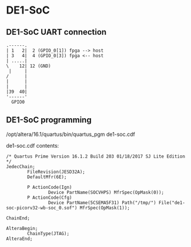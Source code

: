 DE1-SoC
=======

DE1-SoC UART connection
-----------------------

    .------.
    | 1   2|  2 (GPIO_0[1]) fpga --> host
    | 3   4|  4 (GPIO_0[3]) fpga <-- host
    | .....|
    \    12| 12 (GND)
     |     |
    /      |
    |      |
    |      |
    |39  40|
    '------'
      GPIO0


DE1-SoC programming
-------------------

/opt/altera/16.1/quartus/bin/quartus_pgm de1-soc.cdf

de1-soc.cdf contents:
```
/* Quartus Prime Version 16.1.2 Build 203 01/18/2017 SJ Lite Edition */
JedecChain;
        FileRevision(JESD32A);
        DefaultMfr(6E);

        P ActionCode(Ign)
                Device PartName(SOCVHPS) MfrSpec(OpMask(0));
        P ActionCode(Cfg)
                Device PartName(5CSEMA5F31) Path("/tmp/") File("de1-soc-picorv32-wb-soc_0.sof") MfrSpec(OpMask(1));

ChainEnd;

AlteraBegin;
        ChainType(JTAG);
AlteraEnd;
```
